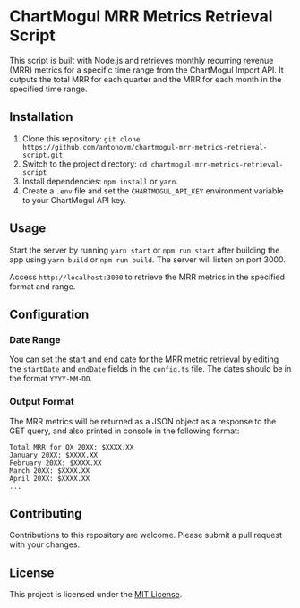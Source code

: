 ChartMogul MRR Metrics Retrieval Script
=======================================

This script is built with Node.js and retrieves monthly recurring revenue (MRR) metrics for a specific time range from the ChartMogul Import API. It outputs the total MRR for each quarter and the MRR for each month in the specified time range.

Installation
------------

1.  Clone this repository: `git clone https://github.com/antonovm/chartmogul-mrr-metrics-retrieval-script.git`
2.  Switch to the project directory: `cd chartmogul-mrr-metrics-retrieval-script`
2.  Install dependencies: `npm install` or `yarn`.
3.  Create a `.env` file and set the `CHARTMOGUL_API_KEY` environment variable to your ChartMogul API key.

Usage
-----

Start the server by running `yarn start` or `npm run start` after building the app using `yarn build` or `npm run build`. The server will listen on port 3000.

Access `http://localhost:3000` to retrieve the MRR metrics in the specified format and range.

Configuration
-------------

### Date Range

You can set the start and end date for the MRR metric retrieval by editing the `startDate` and `endDate` fields in the `config.ts` file. The dates should be in the format `YYYY-MM-DD`.

### Output Format

The MRR metrics will be returned as a JSON object as a response to the GET query, and also printed in console in the following format:

```
Total MRR for QX 20XX: $XXXX.XX
January 20XX: $XXXX.XX
February 20XX: $XXXX.XX
March 20XX: $XXXX.XX
April 20XX: $XXXX.XX
...
```

Contributing
------------

Contributions to this repository are welcome. Please submit a pull request with your changes.

License
-------

This project is licensed under the [MIT License](https://opensource.org/licenses/MIT).